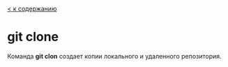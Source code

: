 [< к содержанию](/readme.md)

# git clone

Команда **git clon** создает копии локального и удаленного репозитория.
